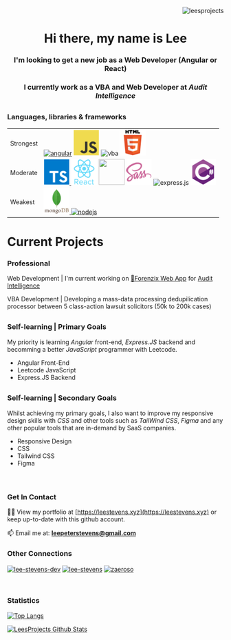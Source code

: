 
<p align="right"> <img src="https://komarev.com/ghpvc/?username=leesprojects&label=Profile%20views&color=0e75b6&style=flat" alt="leesprojects" /> </p>
<h1 align="center">Hi there, my name is Lee</h1>
<h3 align="center">I'm looking to get a new job as a Web Developer (Angular or React)</h3>
<h3 align="center">I currently work as a VBA and Web Developer at <i>Audit Intelligence</i></h3>

## <h3 align="left">Languages, libraries & frameworks</h3>

<table>
  <tr>
    <td>Strongest</td>
    <td> 
    <a href="https://angular.io" target="_blank" rel="noreferrer"><img src="https://angular.io/assets/images/logos/angular/angular.svg" alt="angular" width="60" height="60"/></a>
     <a href="https://developer.mozilla.org/en-US/docs/Web/JavaScript" target="_blank" rel="noreferrer"> <img src="https://raw.githubusercontent.com/devicons/devicon/master/icons/javascript/javascript-original.svg" alt="javascript" width="60" height="60"/></a> 
      <img alt="vba" width="60" height="60" src="https://styles.redditmedia.com/t5_2rnlw/styles/communityIcon_z3kwah4z27c71.png"/>
     <a href="https://www.w3.org/html/" target="_blank" rel="noreferrer"> <img src="https://raw.githubusercontent.com/devicons/devicon/master/icons/html5/html5-original-wordmark.svg" alt="html5" width="60" height="60"/></a>
    </td>
  </tr>
  <tr>
    <td>Moderate</td>
    <td> 
      <a href="https://www.typescriptlang.org/" target="_blank" rel="noreferrer"> <img src="https://raw.githubusercontent.com/devicons/devicon/master/icons/typescript/typescript-original.svg" alt="typescript" width="60" height="60"/> </a> 
      <a href="https://reactjs.org/" target="_blank" rel="noreferrer"> <img src="https://raw.githubusercontent.com/devicons/devicon/master/icons/react/react-original-wordmark.svg" alt="react" width="60" height="60"/></a> 
      <img src="https://cdn-icons-png.flaticon.com/512/5968/5968242.png" width="60" height="60"/>
      <a href="https://sass-lang.com" target="_blank" rel="noreferrer"> <img src="https://raw.githubusercontent.com/devicons/devicon/master/icons/sass/sass-original.svg" alt="sass" width="60" height="60"/></a> 
      <img src="https://www.vectorlogo.zone/logos/expressjs/expressjs-icon.svg" alt="express.js" width="60" height="60"/>
       <a href="https://www.w3schools.com/cs/" target="_blank" rel="noreferrer"> <img src="https://raw.githubusercontent.com/devicons/devicon/master/icons/csharp/csharp-original.svg" alt="csharp" width="60" height="60"/></a>
    </td>
  </tr>
  <tr>
    <td>Weakest</td>
    <td>
      <a href="https://www.mongodb.com/" target="_blank" rel="noreferrer"> <img src="https://raw.githubusercontent.com/devicons/devicon/master/icons/mongodb/mongodb-original-wordmark.svg" alt="mongodb" width="60" height="60"/> </a> 
      <a href="https://nodejs.org" target="_blank" rel="noreferrer"> <img src=https://everythingiknows.com/wp-content/uploads/2022/04/node-js-new.png" alt="nodejs" width="60" height="60"/> </a> 
    </td>
  </tr>
</table>

## <h1>Current Projects</h1>
<h3>Professional</h3>
  
Web Development | I'm current working on [🔭Forenzix Web App](https://forenzicswebapp2-sandbox.mxapps.io/) for [Audit Intelligence](https://auditintelligence.co/)

VBA Development | Developing a mass-data processing dedupilication processor between 5 class-action lawsuit solicitors (50k to 200k cases)

## <h3>Self-learning | Primary Goals</h3>
My priority is learning <i>Angular</i> front-end, <i>Express.JS</i> backend and becomming a better <i>JavaScript</i> programmer with Leetcode.
  
  <ul>
    <li>Angular Front-End</li>
    <li>Leetcode JavaScript</li>
    <li>Express.JS Backend</li>
  </ul>
  
 ## <h3>Self-learning | Secondary Goals</h3>
Whilst achieving my primary goals, I also want to improve my responsive design skills with <i>CSS</i> and other tools such as <i>TailWind CSS</i>, <i>Figma</i> and any other popular tools that are in-demand by SaaS companies.

  <ul>
    <li>Responsive Design</li>
    <li>CSS</li>
    <li>Tailwind CSS</li>
    <li>Figma</li>
  </ul>

<br>


## <h3>Get In Contact</h3>

👨‍💻 View my portfolio at [https://leestevens.xyz](https://leestevens.xyz) or keep up-to-date with this github account.

📫 Email me at: **leepeterstevens@gmail.com**

<p align="left">

<h3>Other Connections</h3>
<a href="https://linkedin.com/in/lee-stevens-dev" target="blank"><img align="center" src="https://raw.githubusercontent.com/rahuldkjain/github-profile-readme-generator/master/src/images/icons/Social/linked-in-alt.svg" alt="lee-stevens-dev" height="30" width="40" /></a>
<a href="https://stackoverflow.com/users/lee-stevens" target="blank"><img align="center" src="https://raw.githubusercontent.com/rahuldkjain/github-profile-readme-generator/master/src/images/icons/Social/stack-overflow.svg" alt="lee-stevens" height="30" width="40" /></a>
<a href="https://www.leetcode.com/zaeroso" target="blank"><img align="center" src="https://raw.githubusercontent.com/rahuldkjain/github-profile-readme-generator/master/src/images/icons/Social/leet-code.svg" alt="zaeroso" height="30" width="40" /></a>
</p>

<br>
<h3> Statistics </h3>

[![Top Langs](https://github-readme-stats.vercel.app/api/top-langs/?username=leesprojects&layout=compact)](https://github.com/leesprojects/github-readme-stats)

[![LeesProjects Github Stats](https://github-readme-stats.vercel.app/api?username=leesprojects)](https://github.com/leesprojects/github-readme-stats)
